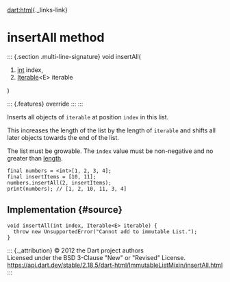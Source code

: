 [dart:html](../../dart-html/dart-html-library){._links-link}

insertAll method
================

::: {.section .multi-line-signature}
void insertAll(

1.  [int](../../dart-core/int-class) index,
2.  [Iterable](../../dart-core/iterable-class)\<E\> iterable

)

::: {.features}
override
:::
:::

Inserts all objects of `iterable` at position `index` in this list.

This increases the length of the list by the length of `iterable` and
shifts all later objects towards the end of the list.

The list must be growable. The `index` value must be non-negative and no
greater than [length](../../dart-core/list/length).

``` {.language-dart data-language="dart"}
final numbers = <int>[1, 2, 3, 4];
final insertItems = [10, 11];
numbers.insertAll(2, insertItems);
print(numbers); // [1, 2, 10, 11, 3, 4]
```

Implementation {#source}
--------------

``` {.language-dart data-language="dart"}
void insertAll(int index, Iterable<E> iterable) {
  throw new UnsupportedError("Cannot add to immutable List.");
}
```

::: {._attribution}
© 2012 the Dart project authors\
Licensed under the BSD 3-Clause \"New\" or \"Revised\" License.\
<https://api.dart.dev/stable/2.18.5/dart-html/ImmutableListMixin/insertAll.html>
:::
